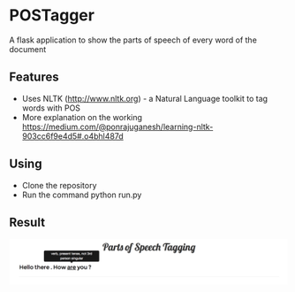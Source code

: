 # POSTagger
A flask application to show the parts of speech of every word of the document

## Features
- Uses NLTK (http://www.nltk.org) - a Natural Language toolkit to tag words with POS
- More explanation on the working https://medium.com/@ponrajuganesh/learning-nltk-903cc6f9e4d5#.o4bhl487d

## Using
- Clone the repository
- Run the command python run.py

## Result
![alt tag](https://github.com/ponrajuganesh/POSTagger/blob/master/TaggerResult.jpg)
